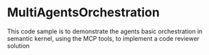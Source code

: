 # MultiAgentsOrchestration

This code sample is to demonstrate the agents basic orchestration in semantic kernel, using the MCP tools, to implement a code reviewer solution
